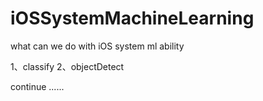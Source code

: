 # iOSSystemMachineLearning

what can we do with iOS system ml ability

1、classify
2、objectDetect

continue ......
